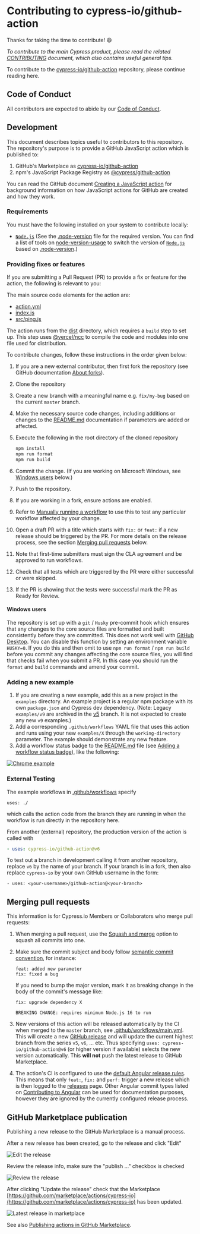 # Contributing to cypress-io/github-action

Thanks for taking the time to contribute! :smile:

*To contribute to the main Cypress product, please read the related [CONTRIBUTING](https://github.com/cypress-io/cypress/blob/develop/CONTRIBUTING.md) document, which also contains useful general tips.*

To contribute to the [cypress-io/github-action](https://github.com/cypress-io/github-action) repository, please continue reading here.

## Code of Conduct

All contributors are expected to abide by our [Code of Conduct](./CODE_OF_CONDUCT.md).

## Development

This document describes topics useful to contributors to this repository. The repository's purpose is to provide a GitHub JavaScript action which is published to:

1. GitHub's Marketplace as [cypress-io/github-action](https://github.com/marketplace/actions/cypress-io#cypress-iogithub-action--)
2. npm's JavaScript Package Registry as [@cypress/github-action](https://www.npmjs.com/package/@cypress/github-action)


You can read the GitHub document [Creating a JavaScript action](https://docs.github.com/en/actions/creating-actions/creating-a-javascript-action) for background information on how JavaScript actions for GitHub are created and how they work.

### Requirements

You must have the following installed on your system to contribute locally:

- [`Node.js`](https://nodejs.org/en/) (See the [.node-version](.node-version) file for the required version. You can find a list of tools on [node-version-usage](https://github.com/shadowspawn/node-version-usage) to switch the version of [`Node.js`](https://nodejs.org/en/) based on [.node-version](.node-version).)

### Providing fixes or features

If you are submitting a Pull Request (PR) to provide a fix or feature for the action, the following is relevant to you:

The main source code elements for the action are:
- [action.yml](action.yml)
- [index.js](index.js)
- [src/ping.js](src/ping.js)

The action runs from the [dist](dist) directory, which requires a `build` step to set up. This step uses [@vercel/ncc](https://github.com/vercel/ncc) to compile the code and modules into one file used for distribution.

To contribute changes, follow these instructions in the order given below:

1. If you are a new external contributor, then first fork the repository (see GitHub documentation [About forks](https://docs.github.com/en/pull-requests/collaborating-with-pull-requests/working-with-forks/about-forks)).
1. Clone the repository
1. Create a new branch with a meaningful name e.g. `fix/my-bug` based on the current `master` branch.
1. Make the necessary source code changes, including additions or changes to the [README.md](./README.md) documentation if parameters are added or affected.
1. Execute the following in the root directory of the cloned repository

    ```bash
    npm install
    npm run format
    npm run build
    ```

1. Commit the change. (If you are working on Microsoft Windows, see [Windows users](#windows-users) below.)
1. Push to the repository.
1. If you are working in a fork, ensure actions are enabled.
1. Refer to [Manually running a workflow](https://docs.github.com/en/actions/managing-workflow-runs/manually-running-a-workflow) to use this to test any particular workflow affected by your change.
1. Open a draft PR with a title which starts with `fix:` or `feat:` if a new release should be triggered by the PR. For more details on the release process, see the section [Merging pull requests](#merging-pull-requests) below.
1. Note that first-time submitters must sign the CLA agreement and be approved to run workflows.
1. Check that all tests which are triggered by the PR were either successful or were skipped.
1. If the PR is showing that the tests were successful mark the PR as Ready for Review.

#### Windows users

The repository is set up with a `git` / `Husky` pre-commit hook which ensures that any changes to the core source files are formatted and built consistently before they are committed. This does not work well with [GitHub Desktop](https://docs.github.com/en/desktop). You can disable this function by setting an environment variable `HUSKY=0`. If you do this and then omit to use `npm run format` / `npm run build` before you commit any changes affecting the core source files, you will find that checks fail when you submit a PR. In this case you should run the `format` and `build` commands and amend your commit.

### Adding a new example

1. If you are creating a new example, add this as a new project in the `examples` directory. An example project is a regular npm package with its own `package.json` and Cypress dev dependency. (Note: Legacy `examples/v9` are archived in the [v5](https://github.com/cypress-io/github-action/tree/v5/) branch. It is not expected to create any new `v9` examples.)
1. Add a corresponding `.github/workflows` YAML file that uses this action and runs using your new `examples/X` through the `working-directory` parameter. The example should demonstrate any new feature.
1. Add a workflow status badge to the [README.md](README.md) file (see [Adding a workflow status badge](https://docs.github.com/en/actions/monitoring-and-troubleshooting-workflows/adding-a-workflow-status-badge)), like the following:

[![Chrome example](https://github.com/cypress-io/github-action/workflows/example-chrome/badge.svg?branch=master)](.github/workflows/example-chrome.yml)

### External Testing

The example workflows in [.github/workflows](./.github/workflows) specify

`uses: ./`

which calls the action code from the branch they are running in when the workflow is run directly in the repository here.

From another (external) repository, the production version of the action is called with

```yaml
- uses: cypress-io/github-action@v6
```

To test out a branch in development calling it from another repository, replace `v6` by the name of your branch. If your branch is in a fork, then also replace `cypress-io` by your own GitHub username in the form:

`- uses: <your-username>/github-action@<your-branch>`

## Merging pull requests

This information is for Cypress.io Members or Collaborators who merge pull requests:

1. When merging a pull request, use the [Squash and merge](https://docs.github.com/en/repositories/configuring-branches-and-merges-in-your-repository/configuring-pull-request-merges/about-merge-methods-on-github#squashing-your-merge-commits) option to squash all commits into one.
1. Make sure the commit subject and body follow [semantic commit convention](https://semantic-release.gitbook.io/semantic-release/#commit-message-format), for instance:

    ```text
    feat: added new parameter
    fix: fixed a bug
    ```

    If you need to bump the major version, mark it as breaking change in the body of the commit's message like:

    ```text
    fix: upgrade dependency X

    BREAKING CHANGE: requires minimum Node.js 16 to run
    ```

1. New versions of this action will be released automatically by the CI when merged to the `master` branch, see [.github/workflows/main.yml](.github/workflows/main.yml). This will create a new [GitHub release](https://github.com/cypress-io/github-action/releases) and will update the current highest branch from the series `v5`, `v6`, ... etc. Thus specifying `uses: cypress-io/github-action@v6` (or higher version if available) selects the new version automatically. This **will not** push the latest release to GitHub Marketplace.
1. The action's CI is configured to use the [default Angular release rules](https://github.com/semantic-release/commit-analyzer/blob/master/lib/default-release-rules.js). This means that only `feat:`, `fix:` and `perf:` trigger a new release which is then logged to the [releases](https://github.com/cypress-io/github-action/releases) page. Other Angular commit types listed on [Contributing to Angular](https://github.com/angular/angular/blob/main/CONTRIBUTING.md#-commit-message-format) can be used for documentation purposes, however they are ignored by the currently configured release process.

## GitHub Marketplace publication

Publishing a new release to the GitHub Marketplace is a manual process.

After a new release has been created, go to the release and click "Edit"

![Edit the release](images/edit-release.png)

Review the release info, make sure the "publish ..." checkbox is checked

![Review the release](images/review-release.png)

After clicking "Update the release" check that the Marketplace [https://github.com/marketplace/actions/cypress-io](https://github.com/marketplace/actions/cypress-io) has been updated.

![Latest release in marketplace](images/latest-release.png)

See also [Publishing actions in GitHub Marketplace](https://docs.github.com/en/actions/creating-actions/publishing-actions-in-github-marketplace).
